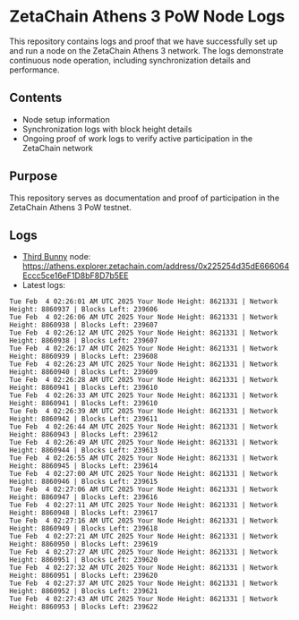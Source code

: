 # ZetaChain Athens 3 PoW Node Logs
This repository contains logs and proof that we have successfully set up and run a node on the ZetaChain Athens 3 network. The logs demonstrate continuous node operation, including synchronization details and performance.

## Contents
- Node setup information
- Synchronization logs with block height details
- Ongoing proof of work logs to verify active participation in the ZetaChain network

## Purpose
This repository serves as documentation and proof of participation in the ZetaChain Athens 3 PoW testnet.

## Logs

- [Third Bunny](https://thirdbunny.xyz/) node: https://athens.explorer.zetachain.com/address/0x225254d35dE666064Eccc5ce16eF1D8bF8D7b5EE
- Latest logs:
```
Tue Feb  4 02:26:01 AM UTC 2025 Your Node Height: 8621331 | Network Height: 8860937 | Blocks Left: 239606
Tue Feb  4 02:26:06 AM UTC 2025 Your Node Height: 8621331 | Network Height: 8860938 | Blocks Left: 239607
Tue Feb  4 02:26:12 AM UTC 2025 Your Node Height: 8621331 | Network Height: 8860938 | Blocks Left: 239607
Tue Feb  4 02:26:17 AM UTC 2025 Your Node Height: 8621331 | Network Height: 8860939 | Blocks Left: 239608
Tue Feb  4 02:26:23 AM UTC 2025 Your Node Height: 8621331 | Network Height: 8860940 | Blocks Left: 239609
Tue Feb  4 02:26:28 AM UTC 2025 Your Node Height: 8621331 | Network Height: 8860941 | Blocks Left: 239610
Tue Feb  4 02:26:33 AM UTC 2025 Your Node Height: 8621331 | Network Height: 8860941 | Blocks Left: 239610
Tue Feb  4 02:26:39 AM UTC 2025 Your Node Height: 8621331 | Network Height: 8860942 | Blocks Left: 239611
Tue Feb  4 02:26:44 AM UTC 2025 Your Node Height: 8621331 | Network Height: 8860943 | Blocks Left: 239612
Tue Feb  4 02:26:49 AM UTC 2025 Your Node Height: 8621331 | Network Height: 8860944 | Blocks Left: 239613
Tue Feb  4 02:26:55 AM UTC 2025 Your Node Height: 8621331 | Network Height: 8860945 | Blocks Left: 239614
Tue Feb  4 02:27:00 AM UTC 2025 Your Node Height: 8621331 | Network Height: 8860946 | Blocks Left: 239615
Tue Feb  4 02:27:06 AM UTC 2025 Your Node Height: 8621331 | Network Height: 8860947 | Blocks Left: 239616
Tue Feb  4 02:27:11 AM UTC 2025 Your Node Height: 8621331 | Network Height: 8860948 | Blocks Left: 239617
Tue Feb  4 02:27:16 AM UTC 2025 Your Node Height: 8621331 | Network Height: 8860949 | Blocks Left: 239618
Tue Feb  4 02:27:21 AM UTC 2025 Your Node Height: 8621331 | Network Height: 8860950 | Blocks Left: 239619
Tue Feb  4 02:27:27 AM UTC 2025 Your Node Height: 8621331 | Network Height: 8860951 | Blocks Left: 239620
Tue Feb  4 02:27:32 AM UTC 2025 Your Node Height: 8621331 | Network Height: 8860951 | Blocks Left: 239620
Tue Feb  4 02:27:37 AM UTC 2025 Your Node Height: 8621331 | Network Height: 8860952 | Blocks Left: 239621
Tue Feb  4 02:27:43 AM UTC 2025 Your Node Height: 8621331 | Network Height: 8860953 | Blocks Left: 239622
```
